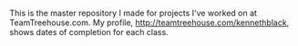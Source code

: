This is the master repository I made for projects I've worked on at 
TeamTreehouse.com. My profile, http://teamtreehouse.com/kennethblack, 
shows dates of completion for each class.
